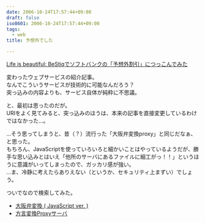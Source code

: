 ```yaml
---
date: 2006-10-24T17:57:44+09:00
draft: false
iso8601: 2006-10-24T17:57:44+09:00
tags:
  - web
title: 予想外でした

---
```


[Life is beautiful: BeStiqでソフトバンクの「予想外割引」につっこんでみた](http://satoshi.blogs.com/life/2006/10/bestiq.html)

変わったウェブサービスの紹介記事。  
なんでこういうサービスが技術的に可能なんだろう？  
突っ込みの内容よりも、サービス自体が純粋に不思議。

と、最初は思ったのだが。  
URIをよく見てみると、突っ込みのほうは、本来の記事を直接変更しているわけではなかった…。

…そう思ってしまうと、昔（？）流行った「大阪弁変換proxy」と同じだなぁ、と思った。  
もちろん、JavaScriptを使っていろいろと細かいことはやっているようだが、勝手な思い込みとはいえ「他所のサーバにあるファイルに細工がっ！！」というほうに意識がいってしまったので、ガッカリ感が強い。  
…ま、冷静に考えたらありえない（というか、セキュリティ上まずい）でしょう。

ついでなので検索してみた。  
- [大阪弁変換 ( JavaScript ver. )](http://www.geocities.co.jp/Hollywood/4078/osaka/osakajs.html)  
- [方言変換Proxyサーバ](http://www.yansite.net/osakaproxy.html)
